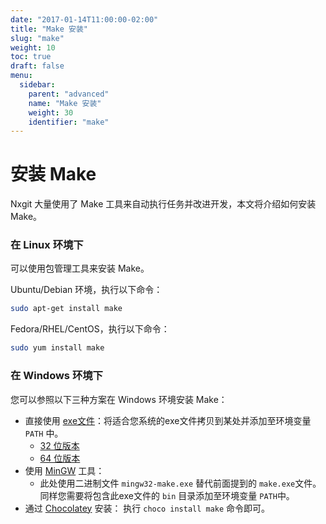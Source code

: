 ```yaml
---
date: "2017-01-14T11:00:00-02:00"
title: "Make 安装"
slug: "make"
weight: 10
toc: true
draft: false
menu:
  sidebar:
    parent: "advanced"
    name: "Make 安装"
    weight: 30
    identifier: "make"
---
```


# 安装 Make

Nxgit 大量使用了 Make 工具来自动执行任务并改进开发，本文将介绍如何安装 Make。

### 在 Linux 环境下

可以使用包管理工具来安装 Make。

Ubuntu/Debian 环境，执行以下命令：

```bash
sudo apt-get install make
```

Fedora/RHEL/CentOS，执行以下命令：

```bash
sudo yum install make
```

### 在 Windows 环境下

您可以参照以下三种方案在 Windows 环境安装 Make：

- 直接使用 [exe文件](http://www.equation.com/servlet/equation.cmd?fa=make)：将适合您系统的exe文件拷贝到某处并添加至环境变量 `PATH` 中。
  - [32 位版本](ftp://ftp.equation.com/make/32/make.exe)
  - [64 位版本](ftp://ftp.equation.com/make/64/make.exe)
- 使用 [MinGW](http://www.mingw.org/) 工具：
  - 此处使用二进制文件 `mingw32-make.exe` 替代前面提到的 `make.exe`文件。同样您需要将包含此exe文件的 `bin` 目录添加至环境变量 `PATH`中。
- 通过 [Chocolatey](https://chocolatey.org/packages/make) 安装： 执行 `choco install make` 命令即可。
